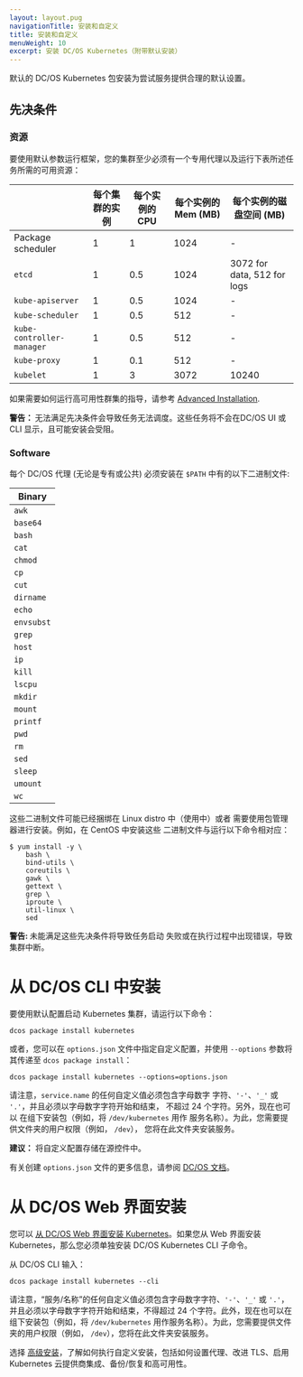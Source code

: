 ```yaml
---
layout: layout.pug
navigationTitle: 安装和自定义
title: 安装和自定义
menuWeight: 10
excerpt: 安装 DC/OS Kubernetes（附带默认安装）
---
```


默认的 DC/OS Kubernetes 包安装为尝试服务提供合理的默认设置。

## 先决条件

### 资源

要使用默认参数运行框架，您的集群至少必须有一个专用代理以及运行下表所述任务所需的可用资源：

| | 每个集群的实例 | 每个实例的 CPU | 每个实例的 Mem (MB) | 每个实例的磁盘空间 (MB) |
| ----------------------- | --------------------- | ---------------- | --------------------- | --------------------------- |
| Package scheduler       | 1                     | 1                | 1024                  | -                           |
| `etcd`                    | 1                     | 0.5              | 1024                  | 3072 for data, 512 for logs |
| `kube-apiserver`          | 1                     | 0.5              | 1024                  | -                           |
| `kube-scheduler`          | 1                     | 0.5              | 512                   | -                           |
| `kube-controller-manager` | 1                     | 0.5              | 512                   | -                           |
| `kube-proxy`              | 1                     | 0.1              | 512                   | -                           |
| `kubelet`                 | 1                     | 3                | 3072                  | 10240                       |

如果需要如何运行高可用性群集的指导，请参考
[Advanced Installation](../advanced-install).

<p class="message--warning"><strong>警告： </strong>无法满足先决条件会导致任务无法调度。这些任务将不会在DC/OS UI 或 CLI 显示，且可能安装会受阻。</p>

### Software

每个 DC/OS 代理 (无论是专有或公共) 必须安装在 `$PATH` 中有的以下二进制文件:

| Binary     |
| ---------- |
| `awk`      |
| `base64`   |
| `bash`     |
| `cat`      |
| `chmod`    |
| `cp`       |
| `cut`      |
| `dirname`  |
| `echo`     |
| `envsubst` |
| `grep`     |
| `host`     |
| `ip`       |
| `kill`     |
| `lscpu`    |
| `mkdir`    |
| `mount`    |
| `printf`   |
| `pwd`      |
| `rm`       |
| `sed`      |
| `sleep`    |
| `umount`   |
| `wc`       |

这些二进制文件可能已经捆绑在 Linux distro 中（使用中）或者
需要使用包管理器进行安装。例如，在 CentOS 中安装这些
二进制文件与运行以下命令相对应：

```shell
$ yum install -y \
    bash \
    bind-utils \
    coreutils \
    gawk \
    gettext \
    grep \
    iproute \
    util-linux \
    sed
```

<p class="message--warning"><strong>警告: </strong>未能满足这些先决条件将导致任务启动
失败或在执行过程中出现错误，导致集群中断。</p>


# 从 DC/OS CLI 中安装

要使用默认配置启动 Kubernetes 集群，请运行以下命令：

```shell
dcos package install kubernetes
```

或者，您可以在 `options.json` 文件中指定自定义配置，并使用 `--options` 参数将其传递至 `dcos package install`：

```shell
dcos package install kubernetes --options=options.json
```

请注意，`service.name` 的任何自定义值必须包含字母数字
字符、`'-'`、`'_'` 或 `'.'`，并且必须以字母数字字符开始和结束，
不超过 24 个字符。另外，现在也可以
在组下安装包（例如，将 `/dev/kubernetes` 用作
服务名称）。为此，您需要提供文件夹的用户权限（例如， `/dev`），
您将在此文件夹安装服务。

**建议：** 将自定义配置存储在源控件中。

有关创建 `options.json` 文件的更多信息，请参阅 [DC/OS 文档](/cn/1.11/deploying-services/config-universe-service/)。

# 从 DC/OS Web 界面安装

您可以 [从 DC/OS Web 界面安装 Kubernetes](/cn/1.11/deploying-services/install/)。如果您从 Web 界面安装 Kubernetes，那么您必须单独安装 DC/OS Kubernetes CLI 子命令。

从 DC/OS CLI 输入：

```shell
dcos package install kubernetes --cli
```
请注意，“服务/名称”的任何自定义值必须包含字母数字字符、`'-'`、`'_'` 或 `'.'`，并且必须以字母数字字符开始和结束，不得超过 24 个字符。此外，现在也可以在组下安装包（例如，将 `/dev/kubernetes` 用作服务名称）。为此，您需要提供文件夹的用户权限（例如， `/dev`），您将在此文件夹安装服务。

选择 [高级安装](/cn/services/kubernetes/1.2.1-1.10.6/advanced-install)，了解如何执行自定义安装，包括如何设置代理、改进 TLS、启用 Kubernetes 云提供商集成、备份/恢复和高可用性。

